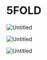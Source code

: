 # 5FOLD

![Untitled](https://s3-us-west-2.amazonaws.com/secure.notion-static.com/a3a0e001-f497-4b03-9afd-5aa69d8742a2/Untitled.png)


![Untitled](https://s3-us-west-2.amazonaws.com/secure.notion-static.com/87a8aec5-642a-49ba-9fd8-6acd72c2c023/Untitled.png)


![Untitled](https://s3-us-west-2.amazonaws.com/secure.notion-static.com/1fad53b3-4170-4e34-bab8-ed5f7e174b22/Untitled.png)
